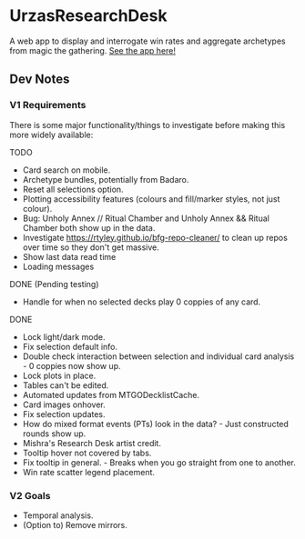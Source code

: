 # UrzasResearchDesk
A web app to display and interrogate win rates and aggregate archetypes from magic the gathering.
[See the app here!](https://arckaynine.github.io/Urzas-Research-Desk/)

## Dev Notes

### V1 Requirements
There is some major functionality/things to investigate before making this more widely available:

TODO
- Card search on mobile.
- Archetype bundles, potentially from Badaro.
- Reset all selections option.
- Plotting accessibility features (colours and fill/marker styles, not just colour).
- Bug: Unholy Annex // Ritual Chamber and Unholy Annex && Ritual Chamber both show up in the data.
- Investigate https://rtyley.github.io/bfg-repo-cleaner/ to clean up repos over time so they don't get massive.
- Show last data read time
- Loading messages

DONE (Pending testing)
- Handle for when no selected decks play 0 coppies of any card.

DONE
- Lock light/dark mode.
- Fix selection default info.
- Double check interaction between selection and individual card analysis - 0 coppies now show up.
- Lock plots in place.
- Tables can't be edited.
- Automated updates from MTGODecklistCache.
- Card images onhover.
- Fix selection updates.
- How do mixed format events (PTs) look in the data? - Just constructed rounds show up.
- Mishra's Research Desk artist credit.
- Tooltip hover not covered by tabs.
- Fix tooltip in general. - Breaks when you go straight from one to another.
- Win rate scatter legend placement.

### V2 Goals
- Temporal analysis.
- (Option to) Remove mirrors.
